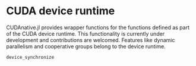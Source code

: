 # CUDA device runtime

CUDAnative.jl provides wrapper functions for the functions defined as part of the
CUDA device runtime. This functionality is currently under development and contributions
are welcomed. Features like dynamic parallelism and cooperative groups belong to the
device runtime.

```@docs
device_synchronize
```
